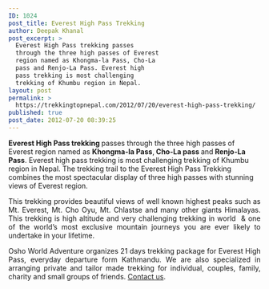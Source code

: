 ```yaml
---
ID: 1024
post_title: Everest High Pass Trekking
author: Deepak Khanal
post_excerpt: >
  Everest High Pass trekking passes
  through the three high passes of Everest
  region named as Khongma-la Pass, Cho-La
  pass and Renjo-La Pass. Everest high
  pass trekking is most challenging
  trekking of Khumbu region in Nepal.
layout: post
permalink: >
  https://trekkingtopnepal.com/2012/07/20/everest-high-pass-trekking/
published: true
post_date: 2012-07-20 08:39:25
---
```

<strong>Everest High Pass trekking </strong>passes through the three high passes of Everest region named as <strong>Khongma-la Pass</strong>,<strong> Cho-La pass </strong>and<strong> Renjo-La Pass</strong>. Everest high pass trekking is most challenging trekking of Khumbu region in Nepal. The trekking trail to the Everest High Pass Trekking combines the most spectacular display of three high passes with stunning views of Everest region.
<p style="text-align: justify;">This trekking provides beautiful views of well known highest peaks such as Mt. Everest, Mt. Cho Oyu, Mt. Chlastse and many other giants Himalayas. This trekking is high altitude and very challenging trekking in world  &amp; one of the world’s most exclusive mountain journeys you are ever likely to undertake in your lifetime.</p>
<p style="text-align: justify;">Osho World Adventure organizes 21 days trekking package for Everest High Pass, everyday departure form Kathmandu. We are also specialized in arranging private and tailor made trekking for individual, couples, family, charity and small groups of friends. <a href="http://oshoadventure.com/contact/">Contact us</a>.</p>
<p style="text-align: justify;"></p>